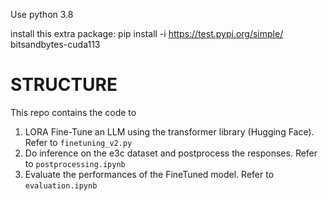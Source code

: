 Use python 3.8

install this extra package:
pip install -i https://test.pypi.org/simple/ bitsandbytes-cuda113

# STRUCTURE
This repo contains the code to 
1) LORA Fine-Tune an LLM using the transformer library (Hugging Face). Refer to `finetuning_v2.py`
2) Do inference on the e3c dataset and postprocess the responses. Refer to `postprocessing.ipynb`
3) Evaluate the performances of the FineTuned model. Refer to `evaluation.ipynb`